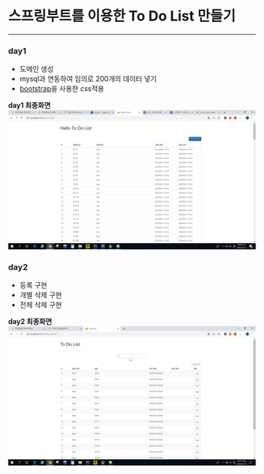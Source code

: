 ﻿# 스프링부트를 이용한 To Do List 만들기
---

### day1

- 도메인 생성
- mysql과 연동하여 임의로 200개의 데이터 넣기
- [bootstrap](http://bootstrapk.com/)을 사용한 css적용

**day1 최종화면**
![day1](/images/day1.png)

### day2

- 등록 구현
- 개별 삭제 구현
- 전체 삭제 구현

**day2 최종화면**
![day2](/images/day2.png)
